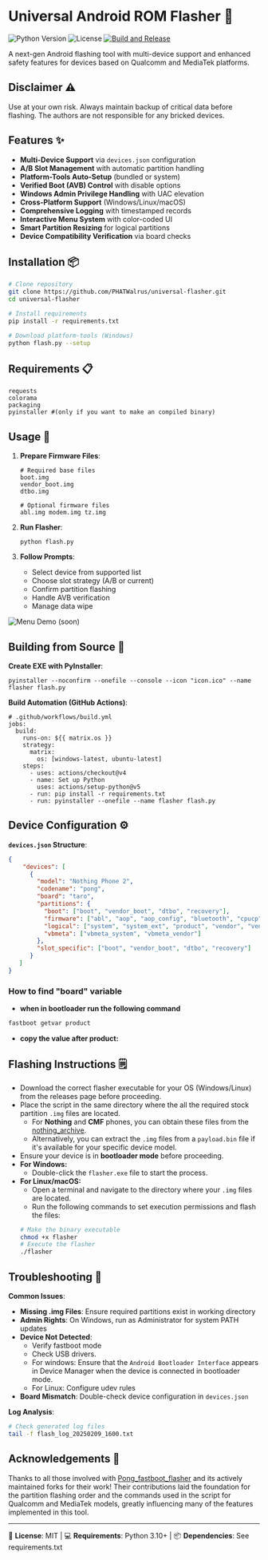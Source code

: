 # Universal Android ROM Flasher 🔄

![Python Version](https://img.shields.io/badge/python-3.10%2B-blue)
![License](https://img.shields.io/badge/license-MIT-green)
[![Build and Release](https://github.com/PHATWalrus/universal-flasher/actions/workflows/main.yml/badge.svg?branch=main)](https://github.com/PHATWalrus/universal-flasher/actions/workflows/main.yml)

A next-gen Android flashing tool with multi-device support and enhanced safety features for devices based on Qualcomm and MediaTek platforms.

## Disclaimer ⚠️
Use at your own risk. Always maintain backup of critical data before flashing. The authors are not responsible for any bricked devices.

## Features ✨

- **Multi-Device Support** via `devices.json` configuration
- **A/B Slot Management** with automatic partition handling
- **Platform-Tools Auto-Setup** (bundled or system)
- **Verified Boot (AVB) Control** with disable options
- **Windows Admin Privilege Handling** with UAC elevation
- **Cross-Platform Support** (Windows/Linux/macOS)
- **Comprehensive Logging** with timestamped records
- **Interactive Menu System** with color-coded UI
- **Smart Partition Resizing** for logical partitions
- **Device Compatibility Verification** via board checks

## Installation 📦

```bash
# Clone repository
git clone https://github.com/PHATWalrus/universal-flasher.git
cd universal-flasher

# Install requirements
pip install -r requirements.txt

# Download platform-tools (Windows)
python flash.py --setup
```

## Requirements 📋
```
requests
colorama
packaging
pyinstaller #(only if you want to make an compiled binary)
```

## Usage 🚀

1. **Prepare Firmware Files**:
   ```
   # Required base files
   boot.img
   vendor_boot.img
   dtbo.img
   
   # Optional firmware files
   abl.img modem.img tz.img
   ```

2. **Run Flasher**:
   ```
   python flash.py
   ```

3. **Follow Prompts**:
   - Select device from supported list
   - Choose slot strategy (A/B or current)
   - Confirm partition flashing
   - Handle AVB verification
   - Manage data wipe

![Menu Demo (soon)](https://www.youtube.com/watch?v=XfELJU1mRMg)

## Building from Source 🔨

**Create EXE with PyInstaller**:
```
pyinstaller --noconfirm --onefile --console --icon "icon.ico" --name flasher flash.py
```

**Build Automation (GitHub Actions)**:
```
# .github/workflows/build.yml
jobs:
  build:
    runs-on: ${{ matrix.os }}
    strategy:
      matrix:
        os: [windows-latest, ubuntu-latest]
    steps:
      - uses: actions/checkout@v4
      - name: Set up Python
        uses: actions/setup-python@v5
      - run: pip install -r requirements.txt
      - run: pyinstaller --onefile --name flasher flash.py
```

## Device Configuration ⚙️

**`devices.json` Structure**:
```json
{
    "devices": [
      {
        "model": "Nothing Phone 2",
        "codename": "pong",
        "board": "taro",
        "partitions": {
          "boot": ["boot", "vendor_boot", "dtbo", "recovery"],
          "firmware": ["abl", "aop", "aop_config", "bluetooth", "cpucp", "devcfg", "dsp", "featenabler", "hyp", "imagefv", "keymaster", "modem", "multiimgoem", "multiimgqti", "qupfw", "qweslicstore", "shrm", "tz", "uefi", "uefisecapp", "xbl", "xbl_config", "xbl_ramdump"],
          "logical": ["system", "system_ext", "product", "vendor", "vendor_dlkm", "odm"],
          "vbmeta": ["vbmeta_system", "vbmeta_vendor"]
        },
        "slot_specific": ["boot", "vendor_boot", "dtbo", "recovery"]
      }
   ]
}
```
### How to find "board" variable
- **when in bootloader run the following command**
```bash
fastboot getvar product
```
- **copy the value after product:**

## Flashing Instructions 🗒️

- Download the correct flasher executable for your OS (Windows/Linux) from the releases page before proceeding.
- Place the script in the same directory where the all the required stock partition `.img` files are located.
   - For **Nothing** and **CMF** phones, you can obtain these files from the [nothing_archive](https://github.com/spike0en/nothing_archive).
   - Alternatively, you can extract the `.img` files from a `payload.bin` file if it's available for your specific device model.
- Ensure your device is in **bootloader mode** before proceeding.
- **For Windows:**
   - Double-click the `flasher.exe` file to start the process.
- **For Linux/macOS:**
   - Open a terminal and navigate to the directory where your `.img` files are located.
   - Run the following commands to set execution permissions and flash the files:     
  ```bash
  # Make the binary executable
  chmod +x flasher
  # Execute the flasher
  ./flasher
  ```
  
## Troubleshooting 🔧

**Common Issues**:
- **Missing .img Files**: Ensure required partitions exist in working directory
- **Admin Rights**: On Windows, run as Administrator for system PATH updates
- **Device Not Detected**:
  - Verify fastboot mode
  - Check USB drivers.
  - For windows: Ensure that the `Android Bootloader Interface` appears in Device Manager when the device is connected in bootloader mode.
  - For Linux: Configure udev rules
- **Board Mismatch**: Double-check device configuration in `devices.json`

**Log Analysis**:
```bash
# Check generated log files
tail -f flash_log_20250209_1600.txt
```
 
## Acknowledgements 🤝 
Thanks to all those involved with [Pong_fastboot_flasher](https://github.com/HELLBOY017/Pong_fastboot_flasher/graphs/contributors) and its actively maintained forks for their work! Their contributions laid the foundation for the partition flashing order and the commands used in the script for Qualcomm and MediaTek models, greatly influencing many of the features implemented in this tool.

---
  
📝 **License**: MIT | 💻 **Requirements**: Python 3.10+ | 📦 **Dependencies**: See requirements.txt
